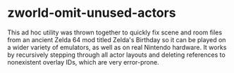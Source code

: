 # zworld-omit-unused-actors

This ad hoc utility was thrown together to quickly fix scene and room files from an ancient Zelda 64 mod titled Zelda's Birthday so it can be played on a wider variety of emulators, as well as on real Nintendo hardware. It works by recursively stepping through all actor layouts and deleting references to nonexistent overlay IDs, which are very error-prone.
